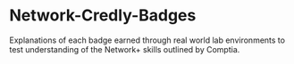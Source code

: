 # Network-Credly-Badges
Explanations of each badge earned through real world lab environments to test understanding of the Network+ skills outlined by Comptia.
